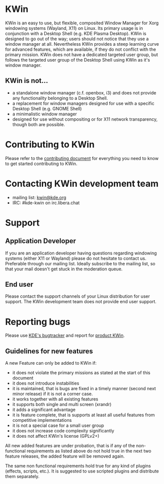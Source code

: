# KWin

KWin is an easy to use, but flexible, composited Window Manager for Xorg windowing systems (Wayland, X11) on Linux. Its primary usage is in conjunction with a Desktop Shell (e.g. KDE Plasma Desktop). KWin is designed to go out of the way; users should not notice that they use a window manager at all. Nevertheless KWin provides a steep learning curve for advanced features, which are available, if they do not conflict with the primary mission. KWin does not have a dedicated targeted user group, but follows the targeted user group of the Desktop Shell using KWin as it's window manager.

## KWin is not...

 * a standalone window manager (c.f. openbox, i3) and does not provide any functionality belonging to a Desktop Shell.
 * a replacement for window managers designed for use with a specific Desktop Shell (e.g. GNOME Shell)
 * a minimalistic window manager
 * designed for use without compositing or for X11 network transparency, though both are possible.

# Contributing to KWin

Please refer to the [contributing document](CONTRIBUTING.md) for everything you need to know to get started contributing to KWin.

# Contacting KWin development team

 * mailing list: [kwin@kde.org](https://mail.kde.org/mailman/listinfo/kwin)
 * IRC: #kde-kwin on irc.libera.chat

# Support
## Application Developer
If you are an application developer having questions regarding windowing systems (either X11 or Wayland) please do not hesitate to contact us. Preferable through our mailing list. Ideally subscribe to the mailing list, so that your mail doesn't get stuck in the moderation queue.

## End user
Please contact the support channels of your Linux distribution for user support. The KWin development team does not provide end user support.

# Reporting bugs

Please use [KDE's bugtracker](https://bugs.kde.org) and report for [product KWin](https://bugs.kde.org/enter_bug.cgi?product=kwin).

## Guidelines for new features

A new Feature can only be added to KWin if:

 * it does not violate the primary missions as stated at the start of this document
 * it does not introduce instabilities
 * it is maintained, that is bugs are fixed in a timely manner (second next minor release) if it is not a corner case.
 * it works together with all existing features
 * it supports both single and multi screen (xrandr)
 * it adds a significant advantage
 * it is feature complete, that is supports at least all useful features from competitive implementations
 * it is not a special case for a small user group
 * it does not increase code complexity significantly
 * it does not affect KWin's license (GPLv2+)

All new added features are under probation, that is if any of the non-functional requirements as listed above do not hold true in the next two feature releases, the added feature will be removed again.

The same non functional requirements hold true for any kind of plugins (effects, scripts, etc.). It is suggested to use scripted plugins and distribute them separately.
